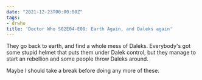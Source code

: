 ```yaml
---
date: "2021-12-23T00:00:00Z"
tags:
- drwho
title: 'Doctor Who S02E04-E09: Earth Again, and Daleks again'
---
```


They go back to earth, and find a whole mess of Daleks.
Everybody's got some stupid helmet that puts them under Dalek control,
but they manage to start an rebellion and some people throw Daleks around.

Maybe I should take a break before doing any more of these.
